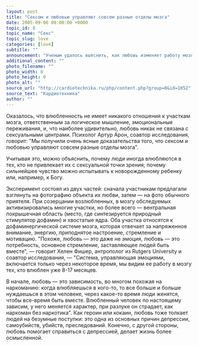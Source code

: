 ```yaml
---
layout: post
title: "Сексом и любовью управляют совсем разные отделы мозга"
date: 2005-09-06 00:00:00 +0000
topic_id: 8
topic_name: "Секс"
topic_slug: love
categories: [love]
subtitle: ""
announcement: "Ученым удалось выяснить, как любовь изменяет работу мозга, сообщает HealthDay. С помощью функционального магнитно-резонансного томографа, работающего в режиме реального времени, обследовали 17 студентов колледжа, влюбившихся несколько недель или месяцев назад."
additional_content: ""
photo_filename: ""
photo_width: 0
photo_height: 0
photo_alt: ""
source_url: "http://cardiotechnika.ru/php/content.php?group=0&id=1052"
source_text: "Кардиотехника"
author: ""
---
```

Оказалось, что влюбленность не имеет никакого отношения к участкам мозга, ответственным за логическое мышление, эмоциональные переживания, и, что наиболее удивительно, любовь никак не связана с сексуальными центрами. Психолог Артур Арон, соавтор исследования, говорит: "Мы получили очень ясные доказательства того, что сексом и любовью управляют совсем разные отделы мозга".

Учитывая это, можно объяснить, почему люди иногда влюбляются в тех, кто не привлекает их с сексуальной точки зрения; почему сильнейшее чувство можно испытывать к новорожденному ребенку или, например, к Богу.

Эксперимент состоял из двух частей: сначала участникам предлагали взглянуть на фотографию объекта их любви, затем — на фото обычного приятеля. При созерцании возлюбленных, в мозгу обследуемых активизировались многие участки, но более всего — вентральная покрышечная область (место, где синтезируется природный стимулятор дофамин) и хвостатые ядра. Оба участка относятся к дофаминергической системе мозга, которая отвечает за напряженное внимание, энергию, приподнятое настроение, стремление и мотивацию. "Похоже, любовь — это даже не эмоция, любовь — это потребность, основное стремление, заставляющее людей быть вместе", — говорит Хелен Фишер, антрополог из Rutgers University и соавтор исследования, — "Система, управляющая эмоциями, включается только через некоторое время, мы видим ее работу в мозгу тех, кто влюблен уже 8-17 месяцев.

В начале, любовь — это зависимость, во многом похожая на наркоманию: когда влюбляешься в кого-то, то все больше и больше нуждаешься в этом человеке, через какое-то время люди женятся, чтобы все-время быть вместе. Влюбленный человек по настоящему зависим, у него меняется характер, при разлуке он страдает, как наркоман без наркотика". Как героин или кокаин, любовь тоже толкает людей на безумные поступки: это одна из основных причин депрессии, самоубийств, убийств, преследований. Конечно, с другой стороны, любовь помогает справиться с депрессией, делает жизнь более осмысленной.
